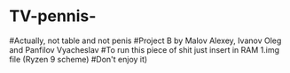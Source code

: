 # TV-pennis-
#Actually, not table and not penis
#Project B by Malov Alexey, Ivanov Oleg and Panfilov Vyacheslav
#To run this piece of shit just insert in RAM 1.img file (Ryzen 9 scheme)
#Don't enjoy it)
